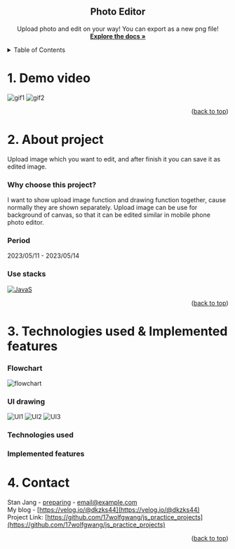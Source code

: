 <!-- Improved compatibility of back to top link: See: https://github.com/othneildrew/Best-README-Template/pull/73 -->

<a name="readme-top"></a>

<!-- PROJECT LOGO -->
<br />
<div align="center">

  <h2 align="center">Photo Editor</h2>
  <p align="center">
    Upload photo and edit on your way! You can export as a new png file!
    <br />
    <a href="https://github.com/17wolfgwang/js_practice_projects/tree/master/photoEditor"><strong>Explore the docs »</strong></a>
    <br />
</div>

<!-- TABLE OF CONTENTS -->
<details>
  <summary>Table of Contents</summary>
  <ol>
    <li>
      <a href="#about-the-project">About The Project</a>
      <ul>
        <li><a href="#built-with">Built With</a></li>
      </ul>
    </li>
    <li>
      <a href="#getting-started">Getting Started</a>
      <ul>
        <li><a href="#prerequisites">Prerequisites</a></li>
        <li><a href="#installation">Installation</a></li>
      </ul>
    </li>
    <li><a href="#usage">Usage</a></li>
    <li><a href="#roadmap">Roadmap</a></li>
    <li><a href="#contributing">Contributing</a></li>
    <li><a href="#license">License</a></li>
    <li><a href="#contact">Contact</a></li>
  </ol>
</details>

<!-- ABOUT THE PROJECT -->

# 1. Demo video

![gif1](https://github.com/17wolfgwang/js_practice_projects/assets/129382685/5793f1e2-ed3e-476d-8d2d-e09f965f34e6)
![gif2](https://github.com/17wolfgwang/js_practice_projects/assets/129382685/0a5dd704-1528-4a19-9a8d-19a8abe3b319)

<p align="right">(<a href="#readme-top">back to top</a>)</p>

# 2. About project

Upload image which you want to edit, and after finish it you can save it as edited image.

### Why choose this project?

I want to show upload image function and drawing function together, cause normally they are shown separately. Upload image can be use for background of canvas, so that it can be edited similar in mobile phone photo editor.

### Period

2023/05/11 - 2023/05/14

### Use stacks

[![JavaS][javascript.com]][javascript-url]

<p align="right">(<a href="#readme-top">back to top</a>)</p>

<!-- GETTING STARTED -->

# 3. Technologies used & Implemented features

### Flowchart

![flowchart](https://github.com/17wolfgwang/js_practice_projects/assets/129382685/e4680fe8-0378-4588-90ed-a7d26d89632e)

### UI drawing

![UI1](https://github.com/17wolfgwang/js_practice_projects/assets/129382685/f834f6ec-88a9-4270-b02f-e82d434e682d)
![UI2](https://github.com/17wolfgwang/js_practice_projects/assets/129382685/9f191ed1-c7cd-46e0-98c6-37ac60d02c10)
![UI3](https://github.com/17wolfgwang/js_practice_projects/assets/129382685/e97c9841-84ec-442a-a8ae-bb5c8fc9fc54)

### Technologies used

### Implemented features

<!-- CONTACT -->

# 4. Contact

Stan Jang - [preparing](url) - email@example.com<br/>
My blog - [https://velog.io/@dkzks44](https://velog.io/@dkzks44)<br/>
Project Link: [https://github.com/17wolfgwang/js_practice_projects](https://github.com/17wolfgwang/js_practice_projects)

<p align="right">(<a href="#readme-top">back to top</a>)</p>

<!-- MARKDOWN LINKS & IMAGES -->
<!-- https://www.markdownguide.org/basic-syntax/#reference-style-links -->

[contributors-shield]: https://img.shields.io/github/contributors/othneildrew/Best-README-Template.svg?style=for-the-badge
[contributors-url]: https://github.com/othneildrew/Best-README-Template/graphs/contributors
[forks-shield]: https://img.shields.io/github/forks/othneildrew/Best-README-Template.svg?style=for-the-badge
[forks-url]: https://github.com/othneildrew/Best-README-Template/network/members
[stars-shield]: https://img.shields.io/github/stars/othneildrew/Best-README-Template.svg?style=for-the-badge
[stars-url]: https://github.com/othneildrew/Best-README-Template/stargazers
[issues-shield]: https://img.shields.io/github/issues/othneildrew/Best-README-Template.svg?style=for-the-badge
[issues-url]: https://github.com/othneildrew/Best-README-Template/issues
[license-shield]: https://img.shields.io/github/license/othneildrew/Best-README-Template.svg?style=for-the-badge
[license-url]: https://github.com/othneildrew/Best-README-Template/blob/master/LICENSE.txt
[linkedin-shield]: https://img.shields.io/badge/-LinkedIn-black.svg?style=for-the-badge&logo=linkedin&colorB=555
[linkedin-url]: https://linkedin.com/in/othneildrew
[product-screenshot]: images/screenshot.png
[next.js]: https://img.shields.io/badge/next.js-000000?style=for-the-badge&logo=nextdotjs&logoColor=white
[next-url]: https://nextjs.org/
[react.js]: https://img.shields.io/badge/React-20232A?style=for-the-badge&logo=react&logoColor=61DAFB
[react-url]: https://reactjs.org/
[vue.js]: https://img.shields.io/badge/Vue.js-35495E?style=for-the-badge&logo=vuedotjs&logoColor=4FC08D
[vue-url]: https://vuejs.org/
[angular.io]: https://img.shields.io/badge/Angular-DD0031?style=for-the-badge&logo=angular&logoColor=white
[angular-url]: https://angular.io/
[svelte.dev]: https://img.shields.io/badge/Svelte-4A4A55?style=for-the-badge&logo=svelte&logoColor=FF3E00
[svelte-url]: https://svelte.dev/
[laravel.com]: https://img.shields.io/badge/Laravel-FF2D20?style=for-the-badge&logo=laravel&logoColor=white
[laravel-url]: https://laravel.com
[bootstrap.com]: https://img.shields.io/badge/Bootstrap-563D7C?style=for-the-badge&logo=bootstrap&logoColor=white
[bootstrap-url]: https://getbootstrap.com
[jquery.com]: https://img.shields.io/badge/jQuery-0769AD?style=for-the-badge&logo=jquery&logoColor=white
[jquery-url]: https://jquery.com
[javascript.com]: https://img.shields.io/badge/js-563D7C?style=for-the-badge&logo=js&logoColor=white
[javascript-url]: https://www.javascript.com/
